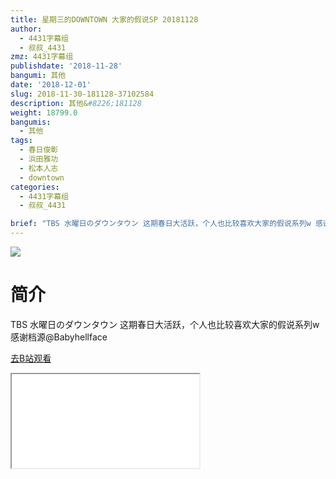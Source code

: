 ```yaml
---
title: 星期三的DOWNTOWN 大家的假说SP 20181128
author:
  - 4431字幕组
  - 叔叔_4431
zmz: 4431字幕组
publishdate: '2018-11-28'
bangumi: 其他
date: '2018-12-01'
slug: 2018-11-30-181128-37102584
description: 其他&#8226;181128
weight: 18799.0
bangumis:
  - 其他
tags:
  - 春日俊彰
  - 浜田雅功
  - 松本人志
  - downtown
categories:
  - 4431字幕组
  - 叔叔_4431

brief: "TBS 水曜日のダウンタウン 这期春日大活跃，个人也比较喜欢大家的假说系列w 感谢档源@Babyhellface"
---
```

![](https://i.imgur.com/TnLH8fu.jpg)
# 简介  
TBS 水曜日のダウンタウン
这期春日大活跃，个人也比较喜欢大家的假说系列w
感谢档源@Babyhellface  

[去B站观看](https://www.bilibili.com/video/av37102584/)
<div class ="resp-container"><iframe class="testiframe" src="//player.bilibili.com/player.html?aid=37102584"", scrolling="no", allowfullscreen="true" > </iframe></div> 
